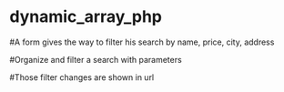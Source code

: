 # dynamic_array_php

#A form gives the way to filter his search by name, price, city, address

#Organize and filter a search with parameters

#Those filter changes are shown in url


